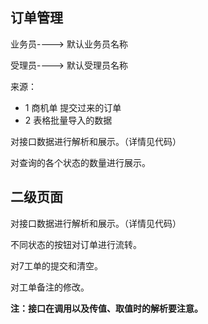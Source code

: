 订单管理
-
业务员----> 默认业务员名称

受理员----> 默认受理员名称

来源：
- 1  商机单 提交过来的订单
- 2  表格批量导入的数据

对接口数据进行解析和展示。（详情见代码）

对查询的各个状态的数量进行展示。

## 二级页面
对接口数据进行解析和展示。（详情见代码）

不同状态的按钮对订单进行流转。

对7工单的提交和清空。

对工单备注的修改。

**注：接口在调用以及传值、取值时的解析要注意。**
